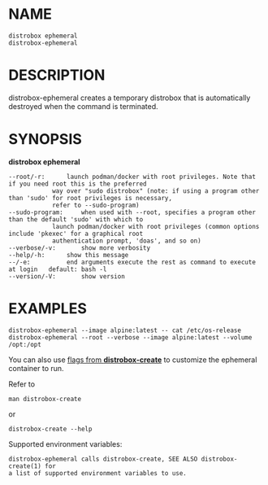 <!-- markdownlint-disable MD010 MD036 -->
# NAME

	distrobox ephemeral
	distrobox-ephemeral

# DESCRIPTION

distrobox-ephemeral creates a temporary distrobox that is automatically destroyed
when the command is terminated.

# SYNOPSIS

**distrobox ephemeral**

	--root/-r:		launch podman/docker with root privileges. Note that if you need root this is the preferred
				way over "sudo distrobox" (note: if using a program other than 'sudo' for root privileges is necessary,
				refer to --sudo-program)
	--sudo-program:		when used with --root, specifies a program other than the default 'sudo' with which to
				launch podman/docker with root privileges (common options include 'pkexec' for a graphical root
				authentication prompt, 'doas', and so on)
	--verbose/-v:		show more verbosity
	--help/-h:		show this message
	--/-e:			end arguments execute the rest as command to execute at login	default: bash -l
	--version/-V:		show version

# EXAMPLES

	distrobox-ephemeral --image alpine:latest -- cat /etc/os-release
	distrobox-ephemeral --root --verbose --image alpine:latest --volume /opt:/opt

You can also use [flags from **distrobox-create**](distrobox-create.md) to customize the ephemeral container to run.

Refer to

	man distrobox-create

or

	distrobox-create --help

Supported environment variables:

	distrobox-ephemeral calls distrobox-create, SEE ALSO distrobox-create(1) for
	a list of supported environment variables to use.
